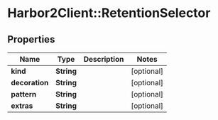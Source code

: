 # Harbor2Client::RetentionSelector

## Properties
Name | Type | Description | Notes
------------ | ------------- | ------------- | -------------
**kind** | **String** |  | [optional] 
**decoration** | **String** |  | [optional] 
**pattern** | **String** |  | [optional] 
**extras** | **String** |  | [optional] 



